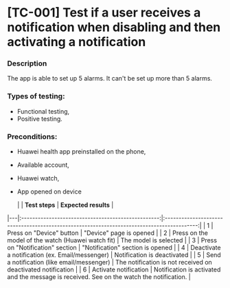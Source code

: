 # **[TC-001] Test if a user receives a notification when disabling and then activating a notification**

### **Description**

The app is able to set up 5 alarms. It can't be set up more than 5 alarms.

### **Types of testing:**

- Functional testing,
- Positive testing.

### **Preconditions:**

- Huawei health app preinstalled on the phone,
- Available account,
- Huawei watch,
- App opened on device

  | | **Test steps** | **Expected results** |

|---|:--------------------------------------------------:|:------------------------------------------------------------------------------------------:|
| 1 | Press on "Device" button | "Device" page is opened |
| 2 | Press on the model of the watch (Huawei watch fit) | The model is selected |
| 3 | Press on "Notification" section | "Notification" section is opened |
| 4 | Deactivate a notification (ex. Email/messenger) | Notification is deactivated |
| 5 | Send a notification (like email/messenger) | The notification is not received on deactivated notification |
| 6 | Activate notification | Notification is activated and the message is received. See on the watch the notification. |
